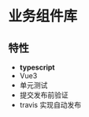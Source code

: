 <!--
 * @Author: nigel
 * @Date: 2021-02-23 11:39:28
 * @LastEditTime: 2022-02-18 22:32:59
-->
# 业务组件库

## 特性
* **typescript** 
* Vue3
* 单元测试
* 提交发布前验证
* travis 实现自动发布